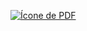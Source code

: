 [![Ícone de PDF](https://img.shields.io/badge/PDF-Baixar%20Arquivo-red)](https://raw.githubusercontent.com/Luiz-06/design-de-api/galera-do-volei.pdf)
